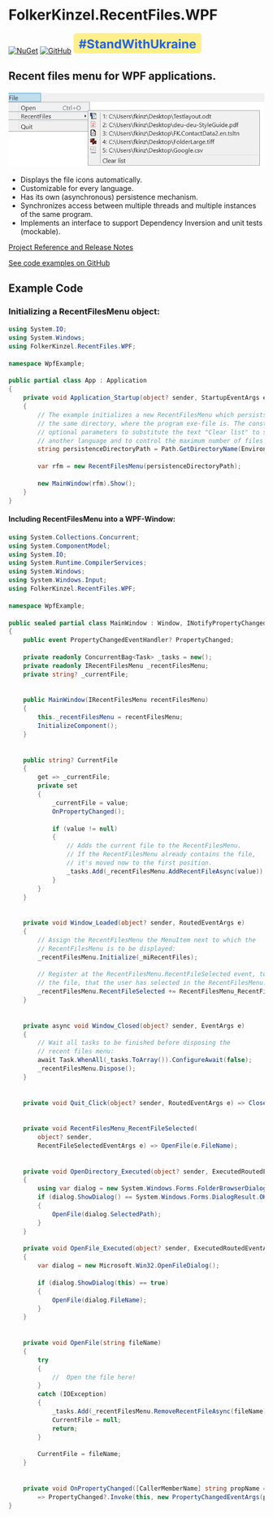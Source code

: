# FolkerKinzel.RecentFiles.WPF
[![NuGet](https://img.shields.io/nuget/v/FolkerKinzel.RecentFiles.WPF)](https://www.nuget.org/packages/FolkerKinzel.RecentFiles.WPF/)
[![GitHub](https://img.shields.io/github/license/FolkerKinzel/RecentFiles.WPF)](https://github.com/FolkerKinzel/RecentFiles.WPF/blob/master/LICENSE)
[![Stand With Ukraine](https://raw.githubusercontent.com/vshymanskyy/StandWithUkraine/main/badges/StandWithUkraine.svg)](https://stand-with-ukraine.pp.ua)

## Recent files menu for WPF applications.
![Screenshot](screenshot.png)
* Displays the file icons automatically.
* Customizable for every language.
* Has its own (asynchronous) persistence mechanism.
* Synchronizes access between multiple threads and multiple instances of the same program.
* Implements an interface to support Dependency Inversion and unit tests (mockable).

[Project Reference and Release Notes](https://github.com/FolkerKinzel/RecentFiles.WPF/releases/tag/v1.6.2)

[See code examples on GitHub](https://github.com/FolkerKinzel/RecentFiles.WPF)

## Example Code
### Initializing a RecentFilesMenu object: 
```c#
using System.IO;
using System.Windows;
using FolkerKinzel.RecentFiles.WPF;

namespace WpfExample;

public partial class App : Application
{
    private void Application_Startup(object? sender, StartupEventArgs e)
    {
        // The example initializes a new RecentFilesMenu which persists its data in
        // the same directory, where the program exe-file is. The constructor has 
        // optional parameters to substitute the text "Clear list" to something in
        // another language and to control the maximum number of files to be displayed.
        string persistenceDirectoryPath = Path.GetDirectoryName(Environment.ProcessPath)!;

        var rfm = new RecentFilesMenu(persistenceDirectoryPath);

        new MainWindow(rfm).Show();
    }
}
```

#### Including RecentFilesMenu into a WPF-Window: 

```c#
using System.Collections.Concurrent;
using System.ComponentModel;
using System.IO;
using System.Runtime.CompilerServices;
using System.Windows;
using System.Windows.Input;
using FolkerKinzel.RecentFiles.WPF;

namespace WpfExample;

public sealed partial class MainWindow : Window, INotifyPropertyChanged
{
    public event PropertyChangedEventHandler? PropertyChanged;

    private readonly ConcurrentBag<Task> _tasks = new();
    private readonly IRecentFilesMenu _recentFilesMenu;
    private string? _currentFile;


    public MainWindow(IRecentFilesMenu recentFilesMenu)
    {
        this._recentFilesMenu = recentFilesMenu;
        InitializeComponent();
    }


    public string? CurrentFile
    {
        get => _currentFile;
        private set
        {
            _currentFile = value;
            OnPropertyChanged();

            if (value != null)
            {
                // Adds the current file to the RecentFilesMenu.
                // If the RecentFilesMenu already contains the file,
                // it's moved now to the first position.
                _tasks.Add(_recentFilesMenu.AddRecentFileAsync(value));
            }
        }
    }


    private void Window_Loaded(object? sender, RoutedEventArgs e)
    {
        // Assign the RecentFilesMenu the MenuItem next to which the 
        // RecentFilesMenu is to be displayed:
        _recentFilesMenu.Initialize(_miRecentFiles);

        // Register at the RecentFilesMenu.RecentFileSelected event, to open
        // the file, that the user has selected in the RecentFilesMenu:
        _recentFilesMenu.RecentFileSelected += RecentFilesMenu_RecentFileSelected;
    }


    private async void Window_Closed(object? sender, EventArgs e)
    {
        // Wait all tasks to be finished before disposing the
        // recent files menu:
        await Task.WhenAll(_tasks.ToArray()).ConfigureAwait(false);
        _recentFilesMenu.Dispose();
    }


    private void Quit_Click(object? sender, RoutedEventArgs e) => Close();


    private void RecentFilesMenu_RecentFileSelected(
        object? sender,
        RecentFileSelectedEventArgs e) => OpenFile(e.FileName);


    private void OpenDirectory_Executed(object? sender, ExecutedRoutedEventArgs e)
    {
        using var dialog = new System.Windows.Forms.FolderBrowserDialog();
        if (dialog.ShowDialog() == System.Windows.Forms.DialogResult.OK)
        {
            OpenFile(dialog.SelectedPath);
        }
    }

    private void OpenFile_Executed(object? sender, ExecutedRoutedEventArgs e)
    {
        var dialog = new Microsoft.Win32.OpenFileDialog();

        if (dialog.ShowDialog(this) == true)
        {
            OpenFile(dialog.FileName);
        }
    }


    private void OpenFile(string fileName)
    {
        try
        {
            //  Open the file here!
        }
        catch (IOException)
        {
            _tasks.Add(_recentFilesMenu.RemoveRecentFileAsync(fileName));
            CurrentFile = null;
            return;
        }

        CurrentFile = fileName;
    }


    private void OnPropertyChanged([CallerMemberName] string propName = "")
        => PropertyChanged?.Invoke(this, new PropertyChangedEventArgs(propName));
}
```



